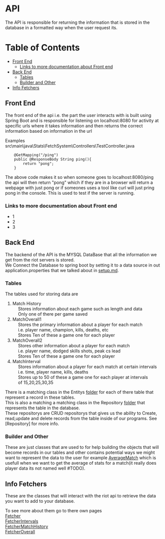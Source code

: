 # API 
The API is responsible for returning the information that is stored in the database in a formatted way when the user request its.

# Table of Contents
  * [Front End](#front-end)
    + [Links to more documentation about Front end](#links-to-more-documentation-about-front-end)
  * [Back End](#back-end)
    + [Tables](#tables)
    + [Builder and Other](#builder-and-other)
  * [Info Fetchers](#info-fetchers)


## Front End 
The front end of the api i.e. the part the user interacts with is built using Spring Boot and is responsible for listening on localhost:8080 for activity at specific urls where it takes information and then returns the correct information based on information in the url

Examples <br>
src\main\java\Stats\FetchSystem\Controllers\TestController.java
```
    @GetMapping("/ping")
    public @ResponseBody String ping(){
        return "pong";
    }
```
The above code makes it so when someone goes to localhost:8080/ping the api will then return "pong" which if they are in a browser will return a webpage with just pong or if someones uses a tool like curl will just pring pong in the console. This is used to test if the server is running.

### Links to more documentation about Front end
- 1 
- 2
- 3

## Back End 
The backend of the API is the MYSQL DataBase that all the information we get from the riot servers is stored.<br>
We Connect the Database to spring boot by setting it to a data source in out application.properties that we talked about in [setup.md](../Setup.md). <br>
### Tables 
The tables used for storing data are 
1. Match History 
    <br>&emsp;
    Stores information about each game such as length and data
    <br>&emsp;
    Only one of there per game saved
2. MatchOverall1 
    <br>&emsp;
    Stores the primary information about a player for each match <br>&emsp; i.e. player name, champion, kills, deaths, etc
    <br>&emsp;
    Stores Ten of these a game one for each player 
3. MatchOverall2
    <br>&emsp;
    Stores other information about a player for each match 
    <br>&emsp; i.e. player name, dodged skills shots, peak cs lead
    <br>&emsp;
    Stores Ten of these a game one for each player 
3. MatchInterval
    <br>&emsp;
    Stores information about a player for each match at certain intervals 
    <br>&emsp; i.e. time, player name, kills, deaths
    <br>&emsp;
    Stores up to 50 of these a game one for each player at intervals 
    <br>&emsp; of 15,20,25,30,35

There is a matching class in the Entitys [folder](../../src/main/java/Stats/BackEnd/Entitys/) for each of there table that represent a record in these tables.<br>
This is also a matching a matching class in the Repository [folder](../../src/main/java/Stats/BackEnd/Repository/) that represents the table in the database. <br>These repositorys are CRUD repositorys that gives us the ability to Create, read,update and delete records from the table inside of our programs. See [Repository] for more info.

### Builder and Other 
These are just classes that are used to for help building the objects that will become records in our tables and other contains potential ways we might want to represent the data to the user for example [AverageMatch](../../src/main/java/Stats/BackEnd/Other/AverageMatch.java) which is usefull when we want to get the average of stats for a match(it really does player data its not  named well #TODO).

## Info Fetchers
These are the classes that will interact with the riot api to retrieve the data you want to add to your database.

To see more about them go to there own pages <br>
[Fetcher](/Docs/API/InfoFetchers/) <br>
[FetcherIntervals](/Docs/API/InfoFetchers/) <br>
[FetcherMatchHistory](/Docs/API/InfoFetchers/) <br>
[FetcherOverall](/Docs/API/InfoFetchers/) <br>